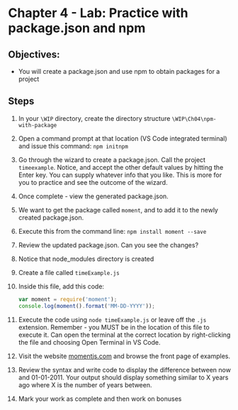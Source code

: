 # Chapter 4 - Lab: Practice with package.json and npm
## Objectives:
* You will create a package.json and use npm to obtain packages for a project

## Steps

1. In your `\WIP` directory, create the directory structure `\WIP\Ch04\npm-with-package`

1. Open a command prompt at that location (VS Code integrated terminal) and issue this command:
`npm initnpm`

1. Go through the wizard to create a package.json. Call the project `timeexample`. Notice, and accept the other default values by hitting the Enter key. You can supply whatever info that you like. This is more for you to practice and see the outcome of the wizard.

1. Once complete - view the generated package.json.

1. We want to get the package called `moment`, and to add it to the newly created package.json.

1. Execute this from the command line:
`npm install moment --save`

1. Review the updated package.json. Can you see the changes? 

1. Notice that node_modules directory is created

1. Create a file called `timeExample.js`

1. Inside this file, add this code:
    ```javascript
    var moment = require('moment');
    console.log(moment().format('MM-DD-YYYY'));
    ```

1. Execute the code using `node timeExample.js` or leave off the `.js` extension. Remember - you MUST be in the location of this file to execute it. Can open the terminal at the correct location by right-clicking the file and choosing Open Terminal in VS Code.

1. Visit the website [momentjs.com](http://momentjs.com) and browse the front page of examples.

1. Review the syntax and write code to display the difference between now and 01-01-2011.  Your output should display something similar to X years ago where X is the number of years between.


3. Mark your work as complete and then work on bonuses




